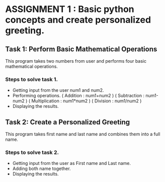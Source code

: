 # ASSIGNMENT 1 : Basic python concepts and create personalized greeting.
## Task 1: Perform Basic Mathematical Operations

This program takes two numbers from user and performs four basic mathematical operations.

### Steps to solve task 1.
- Getting input from the user num1 and num2.
- Performing operations.
  ( Addition : num1+num2 )
  ( Subtraction : num1-num2 )
  ( Multiplication : num1*num2 )
  ( Division : num1/num2 )
- Displaying the results.

## Task 2: Create a Personalized Greeting

This program takes first name and last name and combines them into a full name.

### Steps to solve task 2.
-  Getting input from the user as First name and Last name.
-  Adding both name together.
-  Displaying the results.
